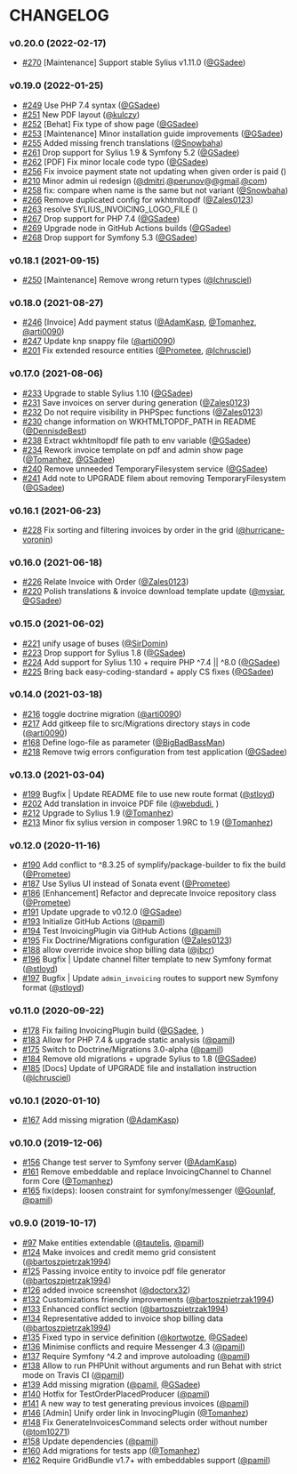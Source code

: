 # CHANGELOG

### v0.20.0 (2022-02-17)

- [#270](https://github.com/Sylius/InvoicingPlugin/issues/270) [Maintenance] Support stable Sylius v1.11.0 ([@GSadee](https://github.com/GSadee))

### v0.19.0 (2022-01-25)

- [#249](https://github.com/Sylius/InvoicingPlugin/issues/249) Use PHP 7.4 syntax ([@GSadee](https://github.com/GSadee))
- [#251](https://github.com/Sylius/InvoicingPlugin/issues/251) New PDF layout ([@kulczy](https://github.com/kulczy))
- [#252](https://github.com/Sylius/InvoicingPlugin/issues/252) [Behat] Fix type of show page ([@GSadee](https://github.com/GSadee))
- [#253](https://github.com/Sylius/InvoicingPlugin/issues/253) [Maintenance] Minor installation guide improvements ([@GSadee](https://github.com/GSadee))
- [#255](https://github.com/Sylius/InvoicingPlugin/issues/255) Added missing french translations ([@Snowbaha](https://github.com/Snowbaha))
- [#261](https://github.com/Sylius/InvoicingPlugin/issues/261) Drop support for Sylius 1.9 & Symfony 5.2 ([@GSadee](https://github.com/GSadee))
- [#262](https://github.com/Sylius/InvoicingPlugin/issues/262) [PDF] Fix minor locale code typo ([@GSadee](https://github.com/GSadee))
- [#256](https://github.com/Sylius/InvoicingPlugin/issues/256) Fix invoice payment state not updating when given order is paid ()
- [#210](https://github.com/Sylius/InvoicingPlugin/issues/210) Minor admin ui redesign ([@dmitri](https://github.com/dmitri).[@perunov](https://github.com/perunov)@[@gmail](https://github.com/gmail).[@com](https://github.com/com))
- [#258](https://github.com/Sylius/InvoicingPlugin/issues/258) fix: compare when name is the same but not variant ([@Snowbaha](https://github.com/Snowbaha))
- [#266](https://github.com/Sylius/InvoicingPlugin/issues/266) Remove duplicated config for wkhtmltopdf ([@Zales0123](https://github.com/Zales0123))
- [#263](https://github.com/Sylius/InvoicingPlugin/issues/263) resolve SYLIUS_INVOICING_LOGO_FILE ()
- [#267](https://github.com/Sylius/InvoicingPlugin/issues/267) Drop support for PHP 7.4 ([@GSadee](https://github.com/GSadee))
- [#269](https://github.com/Sylius/InvoicingPlugin/issues/269) Upgrade node in GitHub Actions builds ([@GSadee](https://github.com/GSadee))
- [#268](https://github.com/Sylius/InvoicingPlugin/issues/268) Drop support for Symfony 5.3 ([@GSadee](https://github.com/GSadee))

### v0.18.1 (2021-09-15)

- [#250](https://github.com/Sylius/InvoicingPlugin/issues/250) [Maintenance] Remove wrong return types ([@lchrusciel](https://github.com/lchrusciel))

### v0.18.0 (2021-08-27)

- [#246](https://github.com/Sylius/InvoicingPlugin/issues/246) [Invoice] Add payment status ([@AdamKasp](https://github.com/AdamKasp), [@Tomanhez](https://github.com/Tomanhez), [@arti0090](https://github.com/arti0090))
- [#247](https://github.com/Sylius/InvoicingPlugin/issues/247) Update knp snappy file ([@arti0090](https://github.com/arti0090))
- [#201](https://github.com/Sylius/InvoicingPlugin/issues/201) Fix extended resource entities ([@Prometee](https://github.com/Prometee), [@lchrusciel](https://github.com/lchrusciel))

### v0.17.0 (2021-08-06)

- [#233](https://github.com/Sylius/InvoicingPlugin/issues/233) Upgrade to stable Sylius 1.10 ([@GSadee](https://github.com/GSadee))
- [#231](https://github.com/Sylius/InvoicingPlugin/issues/231) Save invoices on server during generation ([@Zales0123](https://github.com/Zales0123))
- [#232](https://github.com/Sylius/InvoicingPlugin/issues/232) Do not require visibility in PHPSpec functions ([@Zales0123](https://github.com/Zales0123))
- [#230](https://github.com/Sylius/InvoicingPlugin/issues/230) change information on WKHTMLTOPDF_PATH in README ([@DennisdeBest](https://github.com/DennisdeBest))
- [#238](https://github.com/Sylius/InvoicingPlugin/issues/238) Extract wkhtmltopdf file path to env variable ([@GSadee](https://github.com/GSadee))
- [#234](https://github.com/Sylius/InvoicingPlugin/issues/234) Rework invoice template on pdf and admin show page ([@Tomanhez](https://github.com/Tomanhez), [@GSadee](https://github.com/GSadee))
- [#240](https://github.com/Sylius/InvoicingPlugin/issues/240) Remove unneeded TemporaryFilesystem service ([@GSadee](https://github.com/GSadee))
- [#241](https://github.com/Sylius/InvoicingPlugin/issues/241) Add note to UPGRADE filem about removing TemporaryFilesystem ([@GSadee](https://github.com/GSadee))

### v0.16.1 (2021-06-23)

- [#228](https://github.com/Sylius/InvoicingPlugin/issues/228) Fix sorting and filtering invoices by order in the grid ([@hurricane-voronin](https://github.com/hurricane-voronin))

### v0.16.0 (2021-06-18)

- [#226](https://github.com/Sylius/InvoicingPlugin/issues/226) Relate Invoice with Order ([@Zales0123](https://github.com/Zales0123))
- [#220](https://github.com/Sylius/InvoicingPlugin/issues/220) Polish translations & invoice download template update ([@mysiar](https://github.com/mysiar), [@GSadee](https://github.com/GSadee))

### v0.15.0 (2021-06-02)

- [#221](https://github.com/Sylius/InvoicingPlugin/issues/221) unify usage of buses ([@SirDomin](https://github.com/SirDomin))
- [#223](https://github.com/Sylius/InvoicingPlugin/issues/223) Drop support for Sylius 1.8 ([@GSadee](https://github.com/GSadee))
- [#224](https://github.com/Sylius/InvoicingPlugin/issues/224) Add support for Sylius 1.10 + require PHP ^7.4 || ^8.0 ([@GSadee](https://github.com/GSadee))
- [#225](https://github.com/Sylius/InvoicingPlugin/issues/225) Bring back easy-coding-standard + apply CS fixes ([@GSadee](https://github.com/GSadee))

### v0.14.0 (2021-03-18)

- [#216](https://github.com/Sylius/InvoicingPlugin/issues/216) toggle doctrine migration ([@arti0090](https://github.com/arti0090))
- [#217](https://github.com/Sylius/InvoicingPlugin/issues/217) Add gitkeep file to src/Migrations directory stays in code ([@arti0090](https://github.com/arti0090))
- [#168](https://github.com/Sylius/InvoicingPlugin/issues/168) Define logo-file as parameter ([@BigBadBassMan](https://github.com/BigBadBassMan))
- [#218](https://github.com/Sylius/InvoicingPlugin/issues/218) Remove twig errors configuration from test application ([@GSadee](https://github.com/GSadee))

### v0.13.0 (2021-03-04)

- [#199](https://github.com/Sylius/InvoicingPlugin/issues/199) Bugfix | Update README file to use new route format ([@stloyd](https://github.com/stloyd))
- [#202](https://github.com/Sylius/InvoicingPlugin/issues/202) Add translation in invoice PDF file ([@webdudi](https://github.com/webdudi), )
- [#212](https://github.com/Sylius/InvoicingPlugin/issues/212) Upgrade to Sylius 1.9  ([@Tomanhez](https://github.com/Tomanhez))
- [#213](https://github.com/Sylius/InvoicingPlugin/issues/213) Minor fix sylius version in composer 1.9RC to 1.9 ([@Tomanhez](https://github.com/Tomanhez))

### v0.12.0 (2020-11-16)

- [#190](https://github.com/Sylius/InvoicingPlugin/issues/190) Add conflict to ^8.3.25 of symplify/package-builder to fix the build ([@Prometee](https://github.com/Prometee))
- [#187](https://github.com/Sylius/InvoicingPlugin/issues/187) Use Sylius UI instead of Sonata event ([@Prometee](https://github.com/Prometee))
- [#186](https://github.com/Sylius/InvoicingPlugin/issues/186) [Enhancement] Refactor and deprecate Invoice repository class ([@Prometee](https://github.com/Prometee))
- [#191](https://github.com/Sylius/InvoicingPlugin/issues/191) Update upgrade to v0.12.0 ([@GSadee](https://github.com/GSadee))
- [#193](https://github.com/Sylius/InvoicingPlugin/issues/193) Initialize GitHub Actions ([@pamil](https://github.com/pamil))
- [#194](https://github.com/Sylius/InvoicingPlugin/issues/194) Test InvoicingPlugin via GitHub Actions ([@pamil](https://github.com/pamil))
- [#195](https://github.com/Sylius/InvoicingPlugin/issues/195) Fix Doctrine/Migrations configuration ([@Zales0123](https://github.com/Zales0123))
- [#188](https://github.com/Sylius/InvoicingPlugin/issues/188) allow override invoice shop billing data ([@jbcr](https://github.com/jbcr))
- [#196](https://github.com/Sylius/InvoicingPlugin/issues/196) Bugfix | Update channel filter template to new Symfony format ([@stloyd](https://github.com/stloyd))
- [#197](https://github.com/Sylius/InvoicingPlugin/issues/197) Bugfix | Update `admin_invoicing` routes to support new Symfony format ([@stloyd](https://github.com/stloyd))

### v0.11.0 (2020-09-22)

- [#178](https://github.com/Sylius/InvoicingPlugin/issues/178) Fix failing InvoicingPlugin build ([@GSadee](https://github.com/GSadee), )
- [#183](https://github.com/Sylius/InvoicingPlugin/issues/183) Allow for PHP 7.4 & upgrade static analysis ([@pamil](https://github.com/pamil))
- [#175](https://github.com/Sylius/InvoicingPlugin/issues/175) Switch to Doctrine/Migrations 3.0-alpha ([@pamil](https://github.com/pamil))
- [#184](https://github.com/Sylius/InvoicingPlugin/issues/184) Remove old migrations + upgrade Sylius to 1.8 ([@GSadee](https://github.com/GSadee))
- [#185](https://github.com/Sylius/InvoicingPlugin/issues/185) [Docs] Update of UPGRADE file and installation instruction ([@lchrusciel](https://github.com/lchrusciel))

### v0.10.1 (2020-01-10)

- [#167](https://github.com/Sylius/InvoicingPlugin/issues/167) Add missing migration ([@AdamKasp](https://github.com/AdamKasp))

### v0.10.0 (2019-12-06)

- [#156](https://github.com/Sylius/InvoicingPlugin/issues/156) Change test server to Symfony server ([@AdamKasp](https://github.com/AdamKasp))
- [#161](https://github.com/Sylius/InvoicingPlugin/issues/161) Remove embeddable and replace InvoicingChannel to Channel form Core ([@Tomanhez](https://github.com/Tomanhez))
- [#165](https://github.com/Sylius/InvoicingPlugin/issues/165) fix(deps): loosen constraint for symfony/messenger ([@Gounlaf](https://github.com/Gounlaf), [@pamil](https://github.com/pamil))

### v0.9.0 (2019-10-17)

- [#97](https://github.com/Sylius/InvoicingPlugin/issues/97) Make entities extendable ([@tautelis](https://github.com/tautelis), [@pamil](https://github.com/pamil))
- [#124](https://github.com/Sylius/InvoicingPlugin/issues/124) Make invoices and credit memo grid consistent ([@bartoszpietrzak1994](https://github.com/bartoszpietrzak1994))
- [#125](https://github.com/Sylius/InvoicingPlugin/issues/125) Passing invoice entity to invoice pdf file generator ([@bartoszpietrzak1994](https://github.com/bartoszpietrzak1994))
- [#126](https://github.com/Sylius/InvoicingPlugin/issues/126) added invoice screenshot ([@doctorx32](https://github.com/doctorx32))
- [#132](https://github.com/Sylius/InvoicingPlugin/issues/132) Customizations friendly improvements ([@bartoszpietrzak1994](https://github.com/bartoszpietrzak1994))
- [#133](https://github.com/Sylius/InvoicingPlugin/issues/133) Enhanced conflict section ([@bartoszpietrzak1994](https://github.com/bartoszpietrzak1994))
- [#134](https://github.com/Sylius/InvoicingPlugin/issues/134) Representative added to invoice shop billing data ([@bartoszpietrzak1994](https://github.com/bartoszpietrzak1994))
- [#135](https://github.com/Sylius/InvoicingPlugin/issues/135) Fixed typo in service definition ([@kortwotze](https://github.com/kortwotze), [@GSadee](https://github.com/GSadee))
- [#136](https://github.com/Sylius/InvoicingPlugin/issues/136) Minimise conflicts and require Messenger 4.3 ([@pamil](https://github.com/pamil))
- [#137](https://github.com/Sylius/InvoicingPlugin/issues/137) Require Symfony ^4.2 and improve autoloading ([@pamil](https://github.com/pamil))
- [#138](https://github.com/Sylius/InvoicingPlugin/issues/138) Allow to run PHPUnit without arguments and run Behat with strict mode on Travis CI ([@pamil](https://github.com/pamil))
- [#139](https://github.com/Sylius/InvoicingPlugin/issues/139) Add missing migration ([@pamil](https://github.com/pamil), [@GSadee](https://github.com/GSadee))
- [#140](https://github.com/Sylius/InvoicingPlugin/issues/140) Hotfix for TestOrderPlacedProducer ([@pamil](https://github.com/pamil))
- [#141](https://github.com/Sylius/InvoicingPlugin/issues/141) A new way to test generating previous invoices ([@pamil](https://github.com/pamil))
- [#146](https://github.com/Sylius/InvoicingPlugin/issues/146) [Admin] Unify order link in InvocingPlugin ([@Tomanhez](https://github.com/Tomanhez))
- [#148](https://github.com/Sylius/InvoicingPlugin/issues/148) Fix GenerateInvoicesCommand selects order without number ([@tom10271](https://github.com/tom10271))
- [#158](https://github.com/Sylius/InvoicingPlugin/issues/158) Update dependencies ([@pamil](https://github.com/pamil))
- [#160](https://github.com/Sylius/InvoicingPlugin/issues/160) Add migrations for tests app ([@Tomanhez](https://github.com/Tomanhez))
- [#162](https://github.com/Sylius/InvoicingPlugin/issues/162) Require GridBundle v1.7+ with embeddables support ([@pamil](https://github.com/pamil))
